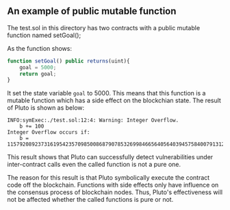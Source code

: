 ## An example of public mutable function

The test.sol in this directory has two contracts with a public mutable function named setGoal();

As the function shows:

```js
function setGoal() public returns(uint){
    goal = 5000;
    return goal;
}
```

It set the state variable `goal` to 5000. This means that this function is a mutable function which has a side effect on the blockchian state. The result of Pluto is shown as below:

```shell
INFO:symExec:./test.sol:12:4: Warning: Integer Overflow.
	b += 100
Integer Overflow occurs if:
	b = 115792089237316195423570985008687907853269984665640564039457584007913129639872
```

This result shows that Pluto can successfully detect vulnerabilities under inter-contract calls even the called function is not a pure one.

The reason for this result is that Pluto symbolically execute the contract code off the blockchain. Functions with side effects only have influence on the consensus process of blockchain nodes. Thus, Pluto's effectiveness will not be affected whether the called functions is pure or not.